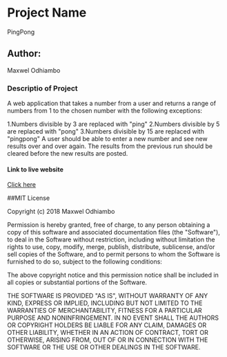 # Project Name
PingPong

## Author:
Maxwel Odhiambo

### Descriptio of Project
A web application that takes a number from a user and returns a range of numbers from 1 to the chosen number with the following exceptions:

  1.Numbers divisible by 3 are replaced with "ping"
  2.Numbers divisible by 5 are replaced with "pong"
  3.Numbers divisible by 15 are replaced with "pingpong"
A user should be able to enter a new number and see new results over and over again. The results from the previous run should be cleared before the new results are posted.

#### Link to live website
[Click here]( https://maxwelodhiambo.github.io/pingpong/)

##MIT License

Copyright (c) 2018 Maxwel Odhiambo

Permission is hereby granted, free of charge, to any person obtaining a copy
of this software and associated documentation files (the "Software"), to deal
in the Software without restriction, including without limitation the rights
to use, copy, modify, merge, publish, distribute, sublicense, and/or sell
copies of the Software, and to permit persons to whom the Software is
furnished to do so, subject to the following conditions:

The above copyright notice and this permission notice shall be included in all
copies or substantial portions of the Software.

THE SOFTWARE IS PROVIDED "AS IS", WITHOUT WARRANTY OF ANY KIND, EXPRESS OR
IMPLIED, INCLUDING BUT NOT LIMITED TO THE WARRANTIES OF MERCHANTABILITY,
FITNESS FOR A PARTICULAR PURPOSE AND NONINFRINGEMENT. IN NO EVENT SHALL THE
AUTHORS OR COPYRIGHT HOLDERS BE LIABLE FOR ANY CLAIM, DAMAGES OR OTHER
LIABILITY, WHETHER IN AN ACTION OF CONTRACT, TORT OR OTHERWISE, ARISING FROM,
OUT OF OR IN CONNECTION WITH THE SOFTWARE OR THE USE OR OTHER DEALINGS IN THE
SOFTWARE.
